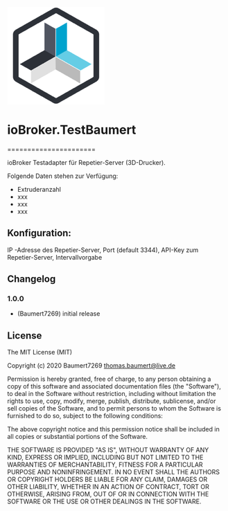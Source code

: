 ![Logo](admin/repetier.png)
# ioBroker.TestBaumert
======================

ioBroker Testadapter für Repetier-Server (3D-Drucker).

Folgende Daten stehen zur Verfügung:

- Extruderanzahl
- xxx
- xxx
- xxx


## Konfiguration:

IP -Adresse des Repetier-Server, Port (default 3344), API-Key zum Repetier-Server, Intervallvorgabe


## Changelog

### 1.0.0
* (Baumert7269) initial release

## License

The MIT License (MIT)

Copyright (c) 2020 Baumert7269 <thomas.baumert@live.de>

Permission is hereby granted, free of charge, to any person obtaining a copy
of this software and associated documentation files (the "Software"), to deal
in the Software without restriction, including without limitation the rights
to use, copy, modify, merge, publish, distribute, sublicense, and/or sell
copies of the Software, and to permit persons to whom the Software is
furnished to do so, subject to the following conditions:

The above copyright notice and this permission notice shall be included in
all copies or substantial portions of the Software.

THE SOFTWARE IS PROVIDED "AS IS", WITHOUT WARRANTY OF ANY KIND, EXPRESS OR
IMPLIED, INCLUDING BUT NOT LIMITED TO THE WARRANTIES OF MERCHANTABILITY,
FITNESS FOR A PARTICULAR PURPOSE AND NONINFRINGEMENT. IN NO EVENT SHALL THE
AUTHORS OR COPYRIGHT HOLDERS BE LIABLE FOR ANY CLAIM, DAMAGES OR OTHER
LIABILITY, WHETHER IN AN ACTION OF CONTRACT, TORT OR OTHERWISE, ARISING FROM,
OUT OF OR IN CONNECTION WITH THE SOFTWARE OR THE USE OR OTHER DEALINGS IN
THE SOFTWARE.
